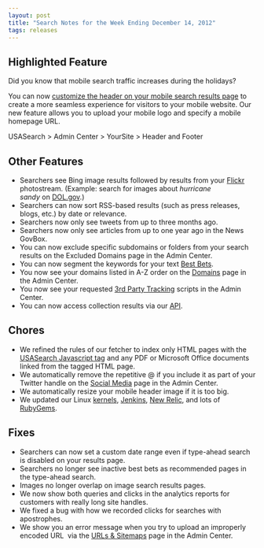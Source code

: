 ```yaml
---
layout: post
title: "Search Notes for the Week Ending December 14, 2012"
tags: releases
---
```

<h2>Highlighted Feature</h2>
<p>Did you know that mobile search traffic increases during the holidays? </p>
<p>You can now <a href="/blog/how-to-customize-the-header-and-footer-of-your-results#mobile.html">customize the header on your mobile search results page</a> to create a more seamless experience for visitors to your mobile website. Our new feature allows you to upload your mobile logo and specify a mobile homepage URL.</p>
<p>USASearch &gt; Admin Center &gt; YourSite &gt; Header and Footer</p>
<h2>Other Features</h2>
<ul><li>Searchers see Bing image results followed by results from your <a href="/blog/how-to-add-your-social-media-to-our-index.html">Flickr</a> photostream. (Example: search for images about <em>hurricane sandy</em> on <a href="http://search.usa.gov/search/images?affiliate=u.s.departmentoflabor&amp;m=false&amp;query=hurricane+sandy">DOL.gov</a>.)</li>
<li>Searchers can now sort RSS-based results (such as press releases, blogs, etc.) by date or relevance.</li>
<li>Searchers now only see tweets from up to three months ago.</li>
<li>Searchers now only see articles from up to one year ago in the News GovBox.</li>
<li>You can now exclude specific subdomains or folders from your search results on the Excluded Domains page in the Admin Center.</li>
<li>You can now segment the keywords for your text <a href="/blog/how-to-highlight-best-bets.html">Best Bets</a>.</li>
<li>You now see your domains listed in A-Z order on the <a href="/blog/how-to-edit-your-domains.html">Domains</a> page in the Admin Center.</li>
<li>You now see your requested <a href="/blog/how-to-add-javascript-for-your-third-party-web-services.html">3rd Party Tracking</a> scripts in the Admin Center.</li>
<li>You can now access collection results via our <a href="/blog/how-and-when-to-use-the-search-api.html">API</a>.</li>
</ul><h2>Chores</h2>
<ul><li>We refined the rules of our fetcher to index only HTML pages with the <a href="/blog/how-to-add-our-code-to-your-website.html">USASearch Javascript tag</a> and any PDF or Microsoft Office documents linked from the tagged HTML page.</li>
<li>We automatically remove the repetitive @ if you include it as part of your Twitter handle on the <a href="/blog/how-to-add-your-social-media-to-our-index.html">Social Media</a> page in the Admin Center.</li>
<li>We automatically resize your mobile header image if it is too big.</li>
<li>We updated our Linux <a href="http://www.kernel.org/">kernels</a>, <a href="http://jenkins-ci.org/">Jenkins</a>, <a href="http://newrelic.com/">New Relic</a>, and lots of <a href="http://rubygems.org/">RubyGems</a>.</li>
</ul><h2>Fixes</h2>
<ul><li>Searchers can now set a custom date range even if type-ahead search is disabled on your results page.</li>
<li>Searchers no longer see inactive best bets as recommended pages in the type-ahead search.</li>
<li>Images no longer overlap on image search results pages.</li>
<li>We now show both queries and clicks in the analytics reports for customers with really long site handles.</li>
<li>We fixed a bug with how we recorded clicks for searches with apostrophes.</li>
<li>We show you an error message when you try to upload an improperly encoded URL  via the <a href="/blog/how-to-add-your-urls-to-our-index.html">URLs &amp; Sitemaps</a> page in the Admin Center.</li>
</ul>
